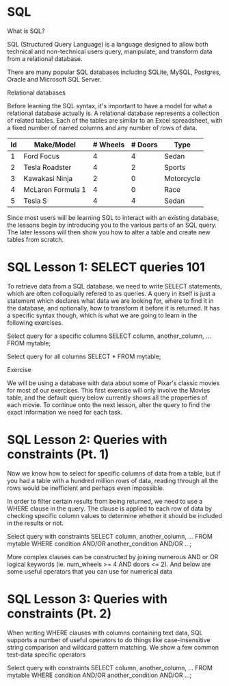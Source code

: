 # SQL

What is SQL?

SQL (Structured Query Language) is a language designed to allow both technical and non-technical users query, manipulate, and transform data from a relational database.

There are many popular SQL databases including SQLite, MySQL, Postgres, Oracle and Microsoft SQL Server.

Relational databases

Before learning the SQL syntax, it's important to have a model for what a relational database actually is. A relational database represents a collection of related tables. Each of the tables are similar to an Excel spreadsheet, with a fixed number of named columns and any number of rows of data.

|Id|Make/Model|# Wheels|# Doors|Type|
|--|----------|--------|-------|----|
|1|Ford Focus|4|4|Sedan|
|2|Tesla Roadster|4|2|Sports|
|3|Kawakasi Ninja|2|0|Motorcycle|
|4|McLaren Formula 1|4|0|Race|
|5|Tesla S|4|4|Sedan|

Since most users will be learning SQL to interact with an existing database, the lessons begin by introducing you to the various parts of an SQL query. The later lessons will then show you how to alter a table and create new tables from scratch.

# SQL Lesson 1: SELECT queries 101

To retrieve data from a SQL database, we need to write SELECT statements, which are often colloquially refered to as queries. A query in itself is just a statement which declares what data we are looking for, where to find it in the database, and optionally, how to transform it before it is returned. It has a specific syntax though, which is what we are going to learn in the following exercises.

Select query for a specific columns
SELECT column, another_column, …
FROM mytable;

Select query for all columns
SELECT * 
FROM mytable;

Exercise

We will be using a database with data about some of Pixar's classic movies for most of our exercises. This first exercise will only involve the Movies table, and the default query below currently shows all the properties of each movie. To continue onto the next lesson, alter the query to find the exact information we need for each task.

# SQL Lesson 2: Queries with constraints (Pt. 1)

Now we know how to select for specific columns of data from a table, but if you had a table with a hundred million rows of data, reading through all the rows would be inefficient and perhaps even impossible.

In order to filter certain results from being returned, we need to use a WHERE clause in the query. The clause is applied to each row of data by checking specific column values to determine whether it should be included in the results or not.

Select query with constraints
SELECT column, another_column, …
FROM mytable
WHERE condition
    AND/OR another_condition
    AND/OR …;

More complex clauses can be constructed by joining numerous AND or OR logical keywords (ie. num_wheels >= 4 AND doors <= 2). And below are some useful operators that you can use for numerical data

# SQL Lesson 3: Queries with constraints (Pt. 2)

When writing WHERE clauses with columns containing text data, SQL supports a number of useful operators to do things like case-insensitive string comparison and wildcard pattern matching. We show a few common text-data specific operators

Select query with constraints
SELECT column, another_column, …
FROM mytable
WHERE condition
    AND/OR another_condition
    AND/OR …;

    